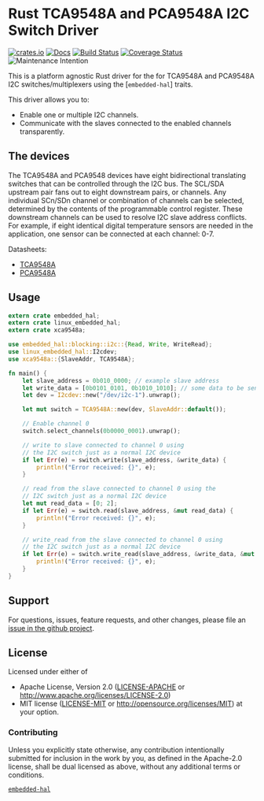 # Rust TCA9548A and PCA9548A I2C Switch Driver

[![crates.io](https://img.shields.io/crates/v/xca9584a.svg)](https://crates.io/crates/xca9584a)
[![Docs](https://docs.rs/xca9584a/badge.svg)](https://docs.rs/xca9584a)
[![Build Status](https://travis-ci.org/eldruin/xca9584a-rs.svg?branch=master)](https://travis-ci.org/eldruin/xca9584a-rs)
[![Coverage Status](https://coveralls.io/repos/github/eldruin/xca9584a-rs/badge.svg?branch=master)](https://coveralls.io/github/eldruin/xca9584a-rs?branch=master)
![Maintenance Intention](https://img.shields.io/badge/maintenance-actively--developed-brightgreen.svg)

This is a platform agnostic Rust driver for the for TCA9548A and PCA9548A I2C
switches/multiplexers using the [`embedded-hal`] traits.

This driver allows you to:
- Enable one or multiple I2C channels.
- Communicate with the slaves connected to the enabled channels transparently.

## The devices
The TCA9548A and PCA9548 devices have eight bidirectional translating switches
that can be controlled through the I2C bus. The SCL/SDA upstream pair fans out
to eight downstream pairs, or channels.
Any individual SCn/SDn channel or combination of channels can be selected,
determined by the contents of the programmable control register.
These downstream channels can be used to resolve I2C slave address conflicts.
For example, if  eight identical digital temperature sensors are needed in the
application, one sensor can be connected at each channel: 0-7.

Datasheets:
- [TCA9548A](http://www.ti.com/lit/ds/symlink/tca9548a.pdf)
- [PCA9548A](http://www.ti.com/lit/ds/symlink/pca9548a.pdf)

## Usage

```rust
extern crate embedded_hal;
extern crate linux_embedded_hal;
extern crate xca9548a;

use embedded_hal::blocking::i2c::{Read, Write, WriteRead};
use linux_embedded_hal::I2cdev;
use xca9548a::{SlaveAddr, TCA9548A};

fn main() {
    let slave_address = 0b010_0000; // example slave address
    let write_data = [0b0101_0101, 0b1010_1010]; // some data to be sent
    let dev = I2cdev::new("/dev/i2c-1").unwrap();

    let mut switch = TCA9548A::new(dev, SlaveAddr::default());

    // Enable channel 0
    switch.select_channels(0b0000_0001).unwrap();

    // write to slave connected to channel 0 using
    // the I2C switch just as a normal I2C device
    if let Err(e) = switch.write(slave_address, &write_data) {
        println!("Error received: {}", e);
    }

    // read from the slave connected to channel 0 using the
    // I2C switch just as a normal I2C device
    let mut read_data = [0; 2];
    if let Err(e) = switch.read(slave_address, &mut read_data) {
        println!("Error received: {}", e);
    }

    // write_read from the slave connected to channel 0 using
    // the I2C switch just as a normal I2C device
    if let Err(e) = switch.write_read(slave_address, &write_data, &mut read_data) {
        println!("Error received: {}", e);
    }
}
```

## Support

For questions, issues, feature requests, and other changes, please file an
[issue in the github project](https://github.com/eldruin/xca9548a-rs/issues).

## License

Licensed under either of

 * Apache License, Version 2.0 ([LICENSE-APACHE](LICENSE-APACHE) or
   http://www.apache.org/licenses/LICENSE-2.0)
 * MIT license ([LICENSE-MIT](LICENSE-MIT) or
   http://opensource.org/licenses/MIT) at your option.

### Contributing

Unless you explicitly state otherwise, any contribution intentionally submitted
for inclusion in the work by you, as defined in the Apache-2.0 license, shall
be dual licensed as above, without any additional terms or conditions.

[`embedded-hal`](https://github.com/rust-embedded/embedded-hal)

